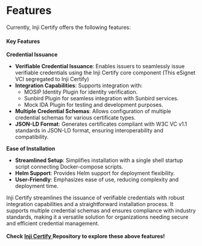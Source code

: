 # Features

Currently, Inji Certify offers the following features:

#### **Key Features**

**Credential Issuance**

* **Verifiable Credential Issuance**: Enables issuers to seamlessly issue verifiable credentials using the Inji Certify core component (This eSignet VCI segregated to Inji Certify)
* **Integration Capabilities**: Supports integration with:
  * MOSIP Identity Plugin for identity verification.
  * Sunbird Plugin for seamless integration with Sunbird services.
  * Mock IDA Plugin for testing and development purposes.
* **Multiple Credential Schemas**: Allows configuration of multiple credential schemas for various certificate types.
* **JSON-LD Format**: Generates certificates compliant with W3C VC v1.1 standards in JSON-LD format, ensuring interoperability and compatibility.

**Ease of Installation**

* **Streamlined Setup**: Simplifies installation with a single shell startup script connecting Docker-compose scripts.
* **Helm Support**: Provides Helm support for deployment flexibility.
* **User-Friendly**: Emphasizes ease of use, reducing complexity and deployment time.

Inji Certify streamlines the issuance of verifiable credentials with robust integration capabilities and a straightforward installation process. It supports multiple credential schemas and ensures compliance with industry standards, making it a versatile solution for organizations needing secure and efficient credential management.\
\
**Check** [**Inji Certify** ](https://github.com/mosip/inji-certify/tree/release-0.9.x)**Repository to explore these above features!**
